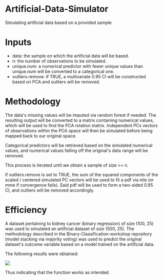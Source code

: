 # Artificial-Data-Simulator
Simulating artificial data based on a provided sample

# Inputs

* data: the sample on which the artificial data will be based.
* n: the number of observations to be simulated.
* unique.num: a numerical predictor with fewer unique values than unique.num will be converted to a categorical one.
* outliers.remove: if TRUE, a multivariate 0.95 CI will be constructed based on PCA and outliers will be removed.

# Methodology

The data's missing values will be imputed via random forest if needed. The resulting output will be converted to a matrix containing
numerical values, which will be used to find the PCA rotation matrix. Independent PCs vectors of observations within the PCA space will 
then be simulated before being mapped back to our original space.

Categorical predictors will be retrieved based on the simulated numerical values, and numerical values falling off the original's data 
range will be removed. 

This process is iterated until we obtain a sample of size >= n.

If outliers.remove is set to TRUE, the sum of the squared components of the scaled / centered simulated PC vectors will be used to fit a
pdf via mle (or mme if convergence fails). Said pdf will be used to form a two-sided 0.95 CI, and outliers will be removed accordingly.

# Efficiency

A dataset pertaining to kidney cancer (binary regression) of size (100, 25) was used to simulated an artificial dataset of size (500, 25).
The methodology described in the Binary-Classification-workshop repository (model stacking via majority voting) was used to predict the original dataset's outcome variable
based on a model trained on the artificial data. 

The following results were obtained:

![](https://i.imgur.com/jc6sJVq.png)

Thus indicating that the function works as intended.

